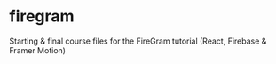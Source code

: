 # firegram
Starting &amp; final course files for the FireGram tutorial (React, Firebase &amp; Framer Motion)
